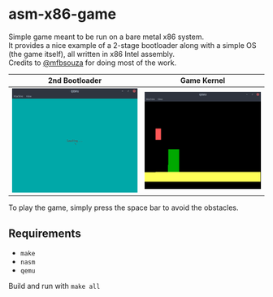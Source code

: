 # asm-x86-game

Simple game meant to be run on a bare metal x86 system.  
It provides a nice example of a 2-stage bootloader along with a simple OS (the game itself), all written in x86 Intel assembly.  
Credits to [@mfbsouza](https://github.com/mfbsouza) for doing most of the work.

2nd Bootloader                                |  Game Kernel
:--------------------------------------------:|:----------------------------------------:
![2nd Bootloader](boot.png "2nd Bootloader")  |  ![Game Kernel](game.png "Game Kernel")
 

To play the game, simply press the space bar to avoid the obstacles.

## Requirements 

- `make`
- `nasm`
- `qemu`

Build and run with `make all`


